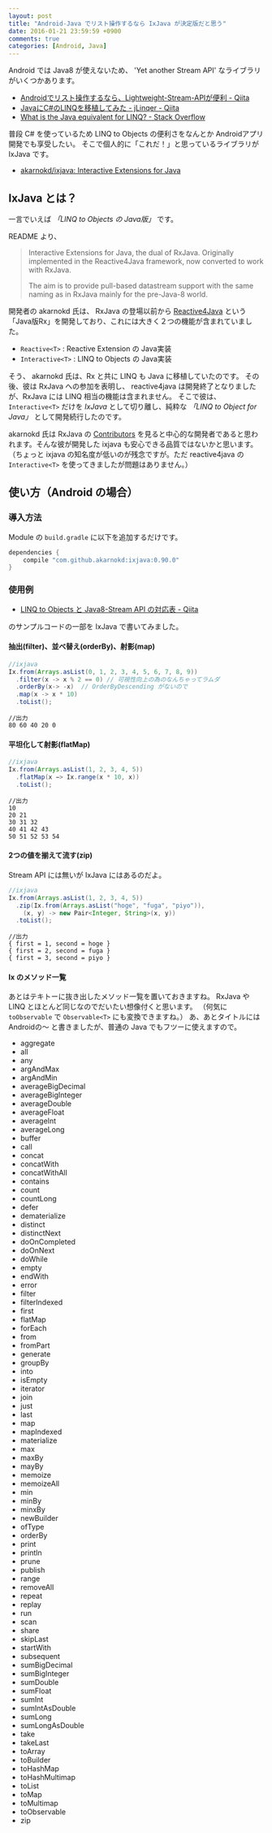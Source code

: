 ```yaml
---
layout: post
title: "Android-Java でリスト操作するなら IxJava が決定版だと思う"
date: 2016-01-21 23:59:59 +0900
comments: true
categories: [Android, Java]
---
```

Android では Java8 が使えないため、 'Yet another Stream API' なライブラリがいくつかあります。
<!--more-->

* [Androidでリスト操作するなら、Lightweight-Stream-APIが便利 - Qiita](http://qiita.com/tsumuchan/items/8e438a2ea653fa786c23)
* [JavaにC#のLINQを移植してみた - jLinqer - Qiita](http://qiita.com/k--kato/items/ec7ab8b392fa8bb0a732)
* [What is the Java equivalent for LINQ? - Stack Overflow](http://stackoverflow.com/questions/1217228/what-is-the-java-equivalent-for-linq)

普段 C# を使っているため LINQ to Objects の便利さをなんとか Androidアプリ開発でも享受したい。
そこで個人的に「これだ！」と思っているライブラリが IxJava です。

* [akarnokd/ixjava: Interactive Extensions for Java](https://github.com/akarnokd/ixjava)

## IxJava とは？

一言でいえば *「LINQ to Objects の Java版」* です。

README より、

> Interactive Extensions for Java, the dual of RxJava. Originally implemented in the Reactive4Java framework, now converted to work with RxJava.
> 
> The aim is to provide pull-based datastream support with the same naming as in RxJava mainly for the pre-Java-8 world. 

開発者の akarnokd 氏は、 RxJava の登場以前から [Reactive4Java](https://code.google.com/p/reactive4java/) という「Java版Rx」を開発しており、これには大きく２つの機能が含まれていました。

* ``Reactive<T>`` : Reactive Extension の Java実装
* ``Interactive<T>`` : LINQ to Objects の Java実装

そう、 akarnokd 氏は、Rx と共に LINQ も Java に移植していたのです。
その後、彼は RxJava への参加を表明し、 reactive4java は開発終了となりましたが、RxJava には LINQ 相当の機能は含まれません。
そこで彼は、 ``Interactive<T>`` だけを *IxJava* として切り離し、純粋な *「LINQ to Object for Java」* として開発続行したのです。

akarnokd 氏は RxJava の [Contributors](https://github.com/ReactiveX/RxJava/graphs/contributors) を見ると中心的な開発者であると思われます。そんな彼が開発した ixjava も安心できる品質ではないかと思います。（ちょっと ixjava の知名度が低いのが残念ですが。ただ reactive4java の ``Interactive<T>`` を使ってきましたが問題はありません。）

## 使い方（Android の場合）

### 導入方法

Module の ``build.gradle`` に以下を追加するだけです。

```java
dependencies {
    compile "com.github.akarnokd:ixjava:0.90.0"
}
```

### 使用例

* [LINQ to Objects と Java8-Stream API の対応表 - Qiita](http://qiita.com/amay077/items/9d2941283c4a5f61f302)

のサンプルコードの一部を IxJava で書いてみました。

#### 抽出(filter)、並べ替え(orderBy)、射影(map)

```java 
//ixjava
Ix.from(Arrays.asList(0, 1, 2, 3, 4, 5, 6, 7, 8, 9))
  .filter(x -> x % 2 == 0) // 可視性向上の為のなんちゃってラムダ
  .orderBy(x-> -x)  // OrderByDescending がないので
  .map(x -> x * 10)
  .toList();
```

```
//出力
80 60 40 20 0
```

#### 平坦化して射影(flatMap)

```java 
//ixjava
Ix.from(Arrays.asList(1, 2, 3, 4, 5))
  .flatMap(x −> Ix.range(x * 10, x))
  .toList();
```

```
//出力
10 
20 21 
30 31 32 
40 41 42 43 
50 51 52 53 54
```

#### 2つの値を揃えて流す(zip)

Stream API には無いが IxJava にはあるのだよ。

```java 
//ixjava
Ix.from(Arrays.asList(1, 2, 3, 4, 5))
  .zip(Ix.from(Arrays.asList("hoge", "fuga", "piyo")), 
    (x, y) -> new Pair<Integer, String>(x, y))
  .toList();
```

```
//出力
{ first = 1, second = hoge }
{ first = 2, second = fuga }
{ first = 3, second = piyo }
```

#### Ix<T> のメソッド一覧

あとはテキトーに抜き出したメソッド一覧を置いておきますね。
RxJava や LINQ とほとんど同じなのでだいたい想像付くと思います。
（何気に ``toObservable`` で ``Observable<T>`` にも変換できますね。）
あ、あとタイトルには Androidの〜 と書きましたが、普通の Java でもフツーに使えますので。

* aggregate
* all
* any
* argAndMax
* argAndMin
* averageBigDecimal
* averageBigInteger
* averageDouble
* averageFloat
* averageInt
* averageLong
* buffer
* call
* concat
* concatWith
* concatWithAll
* contains
* count
* countLong
* defer
* dematerialize
* distinct
* distinctNext
* doOnCompleted
* doOnNext
* doWhile
* empty
* endWith
* error
* filter
* filterIndexed
* first
* flatMap
* forEach
* from
* fromPart
* generate
* groupBy
* into
* isEmpty
* iterator
* join
* just
* last
* map
* mapIndexed
* materialize
* max
* maxBy
* mayBy
* memoize
* memoizeAll
* min
* minBy
* minxBy
* newBuilder
* ofType
* orderBy
* print
* println
* prune
* publish
* range
* removeAll
* repeat
* replay
* run
* scan
* share
* skipLast
* startWith
* subsequent
* sumBigDecimal
* sumBigInteger
* sumDouble
* sumFloat
* sumInt
* sumIntAsDouble
* sumLong
* sumLongAsDouble
* take
* takeLast
* toArray
* toBuilder
* toHashMap
* toHashMultimap
* toList
* toMap
* toMultimap
* toObservable
* zip

